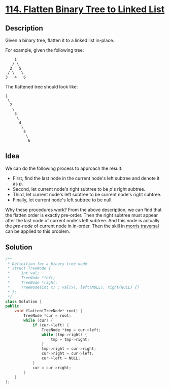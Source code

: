 # [114. Flatten Binary Tree to Linked List](https://leetcode.com/problems/flatten-binary-tree-to-linked-list/description/)

## Description

Given a binary tree, flatten it to a linked list in-place.

For example, given the following tree:

```
    1
   / \
  2   5
 / \   \
3   4   6
```

The flattened tree should look like:

```
1
 \
  2
   \
    3
     \
      4
       \
        5
         \
          6
```

## Idea

We can do the following process to approach the result:

- First, find the last node in the current node's left subtree and denote it as *p*.
- Second, let current node's right subtree to be *p*'s right subtree.
- Third, let current node's left subtree to be current node's right subtree.
- Finally, let current node's left subtree to be null.

Why these procedures work? From the above description, we can find that the flatten order is exactly pre-order. Then the right subtree must appear after the last node of current node's left subtree. And this node is actually the *pre-node* of current node in in-order. Then the skill in [morris traversal](https://www.geeksforgeeks.org/inorder-tree-traversal-without-recursion-and-without-stack/) can be applied to this problem.

## Solution

```cpp
/**
 * Definition for a binary tree node.
 * struct TreeNode {
 *     int val;
 *     TreeNode *left;
 *     TreeNode *right;
 *     TreeNode(int x) : val(x), left(NULL), right(NULL) {}
 * };
 */
class Solution {
public:
    void flatten(TreeNode* root) {
        TreeNode *cur = root;
        while (cur) {
            if (cur->left) {
                TreeNode *tmp = cur->left;
                while (tmp->right) {
                    tmp = tmp->right;
                }
                tmp->right = cur->right;
                cur->right = cur->left;
                cur->left = NULL;
            }
            cur = cur->right;
        }
    }
};
```